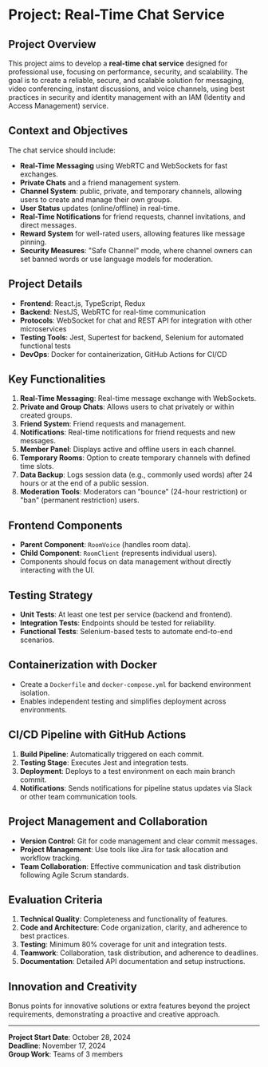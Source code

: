 # Project: Real-Time Chat Service

## Project Overview

This project aims to develop a **real-time chat service** designed for professional use, focusing on performance, security, and scalability. The goal is to create a reliable, secure, and scalable solution for messaging, video conferencing, instant discussions, and voice channels, using best practices in security and identity management with an IAM (Identity and Access Management) service.

## Context and Objectives

The chat service should include:

- **Real-Time Messaging** using WebRTC and WebSockets for fast exchanges.
- **Private Chats** and a friend management system.
- **Channel System**: public, private, and temporary channels, allowing users to create and manage their own groups.
- **User Status** updates (online/offline) in real-time.
- **Real-Time Notifications** for friend requests, channel invitations, and direct messages.
- **Reward System** for well-rated users, allowing features like message pinning.
- **Security Measures**: "Safe Channel" mode, where channel owners can set banned words or use language models for moderation.

## Project Details

- **Frontend**: React.js, TypeScript, Redux
- **Backend**: NestJS, WebRTC for real-time communication
- **Protocols**: WebSocket for chat and REST API for integration with other microservices
- **Testing Tools**: Jest, Supertest for backend, Selenium for automated functional tests
- **DevOps**: Docker for containerization, GitHub Actions for CI/CD

## Key Functionalities

1. **Real-Time Messaging**: Real-time message exchange with WebSockets.
2. **Private and Group Chats**: Allows users to chat privately or within created groups.
3. **Friend System**: Friend requests and management.
4. **Notifications**: Real-time notifications for friend requests and new messages.
5. **Member Panel**: Displays active and offline users in each channel.
6. **Temporary Rooms**: Option to create temporary channels with defined time slots.
7. **Data Backup**: Logs session data (e.g., commonly used words) after 24 hours or at the end of a public session.
8. **Moderation Tools**: Moderators can "bounce" (24-hour restriction) or "ban" (permanent restriction) users.

## Frontend Components

- **Parent Component**: `RoomVoice` (handles room data).
- **Child Component**: `RoomClient` (represents individual users).
- Components should focus on data management without directly interacting with the UI.

## Testing Strategy

- **Unit Tests**: At least one test per service (backend and frontend).
- **Integration Tests**: Endpoints should be tested for reliability.
- **Functional Tests**: Selenium-based tests to automate end-to-end scenarios.

## Containerization with Docker

- Create a `Dockerfile` and `docker-compose.yml` for backend environment isolation.
- Enables independent testing and simplifies deployment across environments.

## CI/CD Pipeline with GitHub Actions

1. **Build Pipeline**: Automatically triggered on each commit.
2. **Testing Stage**: Executes Jest and integration tests.
3. **Deployment**: Deploys to a test environment on each main branch commit.
4. **Notifications**: Sends notifications for pipeline status updates via Slack or other team communication tools.

## Project Management and Collaboration

- **Version Control**: Git for code management and clear commit messages.
- **Project Management**: Use tools like Jira for task allocation and workflow tracking.
- **Team Collaboration**: Effective communication and task distribution following Agile Scrum standards.

## Evaluation Criteria

1. **Technical Quality**: Completeness and functionality of features.
2. **Code and Architecture**: Code organization, clarity, and adherence to best practices.
3. **Testing**: Minimum 80% coverage for unit and integration tests.
4. **Teamwork**: Collaboration, task distribution, and adherence to deadlines.
5. **Documentation**: Detailed API documentation and setup instructions.

## Innovation and Creativity

Bonus points for innovative solutions or extra features beyond the project requirements, demonstrating a proactive and creative approach.

---

**Project Start Date**: October 28, 2024  
**Deadline**: November 17, 2024  
**Group Work**: Teams of 3 members
